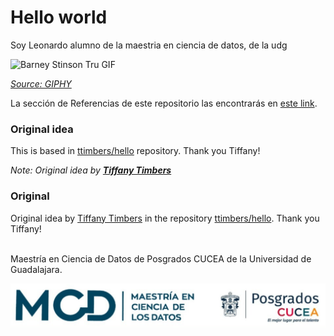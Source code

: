 # Hello world

Soy Leonardo alumno de la maestria en ciencia de datos, de la udg



![](https://media.giphy.com/media/maIEBUU5OmrMA/giphy.gif "Barney Stinson Tru GIF")

*[Source: GIPHY]([pegar_link_aquí](https://media.giphy.com/media/maIEBUU5OmrMA/giphy.gif)https://media.giphy.com/media/maIEBUU5OmrMA/giphy.gif)*


La sección de Referencias de este repositorio las encontrarás en [este link](https://github.com/LeonardoDPantoja/hello/blob/main/docs/Referencias.md).

### Original idea
This is based in [ttimbers/hello](https://github.com/ttimbers/hello) repository. Thank you Tiffany!

_Note: Original idea by **[Tiffany Timbers](https://github.com/ttimbers/hello)**_

### Original
Original idea by [Tiffany Timbers](https://github.com/ttimbers) in the repository [ttimbers/hello](https://github.com/ttimbers/hello). Thank you Tiffany!

<br>
Maestría en Ciencia de Datos de Posgrados CUCEA de la Universidad de Guadalajara.  

![](https://raw.githubusercontent.com/vcuspinera/UDG_MCD_Project_Dev_I/main/actividades/img/MCD_logo.png)

